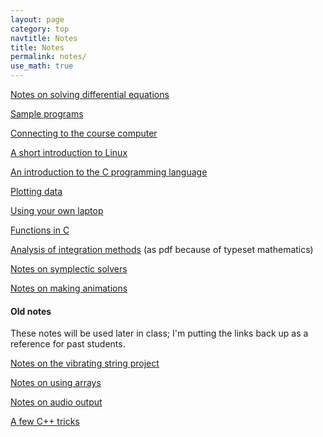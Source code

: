 ```yaml
---
layout: page
category: top
navtitle: Notes
title: Notes
permalink: notes/
use_math: true
---
```

<a href="DE-notes.pdf">Notes on solving differential equations</a> 

<a href="samples.html">Sample programs</a>

<a href="connect.html">Connecting to the course computer</a>

<a href="linux.html">A short introduction to Linux</a>

<a href="c.html">An introduction to the C programming language</a>

<a href="plot.html">Plotting data</a>

<a href="laptop.html">Using your own laptop</a>

<a href="function.html">Functions in C</a>

<a href="integration-notes.pdf">Analysis of integration methods</a> (as pdf because of typeset mathematics)

<a href="symplectic.html">Notes on symplectic solvers</a>

<a href="anim.html">Notes on making animations</a>


#### Old notes

These notes will be used later in class; I'm putting the links back up
as a reference for past students.

<a href="string-notes.pdf">Notes on the vibrating string project</a>

<a href="array-notes.pdf">Notes on using arrays</a>

<a href="audio.html">Notes on audio output</a>

<a href="cplusplus.html">A few C++ tricks</a>




